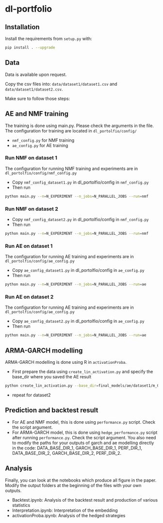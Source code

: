 # dl-portfolio

## Installation
Install the requirements from `setup.py` with:
```bash
pip install . --upgrade
```
## Data

Data is available upon request.

Copy the csv files into: `data/dataset1/dataset1.csv` and `data/dataset1/dataset2.csv`.

Make sure to follow those steps:

## AE and NMF training

The training is done using main.py. Please check the arguments in the file.
The configuration for training are located in `dl_portolfio/config/`
- `nmf_config.py` for NMF training
- `ae_config.py` for AE training

### Run NMF on dataset 1

The configuration for running NMF training and experiments are in `dl_portolfio/config/nmf_config.py`
- Copy `nmf_config_dataset1.py` in dl_portolfio/config in `nmf_config.py`
- Then run 
```bash
python main.py --n=N_EXPERIMENT --n_jobs=N_PARALLEL_JOBS --run=nmf
```

### Run NMF on dataset 2

- Copy `nmf_config_dataset2.py` in dl_portolfio/config in `nmf_config.py`
- Then run 
```bash
python main.py --n=N_EXPERIMENT --n_jobs=N_PARALLEL_JOBS --run=nmf
```

### Run AE on dataset 1

The configuration for running AE training and experiments are in `dl_portolfio/config/ae_config.py`
- Copy `ae_config_dataset1.py` in dl_portolfio/config in `ae_config.py`
- Then run 
```bash
python main.py --n=N_EXPERIMENT --n_jobs=N_PARALLEL_JOBS --run=ae
```

### Run AE on dataset 2

The configuration for running AE training and experiments are in `dl_portolfio/config/ae_config.py`
- Copy `ae_config_dataset2.py` in dl_portolfio/config in `ae_config.py`
- Then run 
```bash
python main.py --n=N_EXPERIMENT --n_jobs=N_PARALLEL_JOBS --run=ae
```
## ARMA-GARCH modelling

ARMA-GARCH modelling is done using R in `activationProba`.
- First prepare the data using `create_lin_activation.py` and specify the base_dir where you saved the AE result
```bash
python create_lin_activation.py --base_dir=final_models/ae/dataset1/m_0_dataset1_nbb_resample_bl_60_seed_0_1647953383912806
```
- repeat for dataset2

## Prediction and backtest result

- For AE and NMF model, this is done using `performance.py` script. Check the script argument.
- For ARMA-GARCH model, this is done using `hedge_performance.py` script after running `performance.py`. 
Check the script argument. You also need to modify the paths for your outputs of garch and ae modelling directly in
the code: DATA_BASE_DIR_1, GARCH_BASE_DIR_1, PERF_DIR_1, DATA_BASE_DIR_2, GARCH_BASE_DIR_2, PERF_DIR_2.

## Analysis

Finally, you can look at the notebooks which produce all figure in the paper. Modify the output folders at the beginning of the files with your own outputs.

- Backtest.ipynb: Analysis of the backtest result and production of various statistics
- Interpretation.ipynb: Interpretation of the embedding
- activationProba.ipynb: Analysis of the hedged strategies